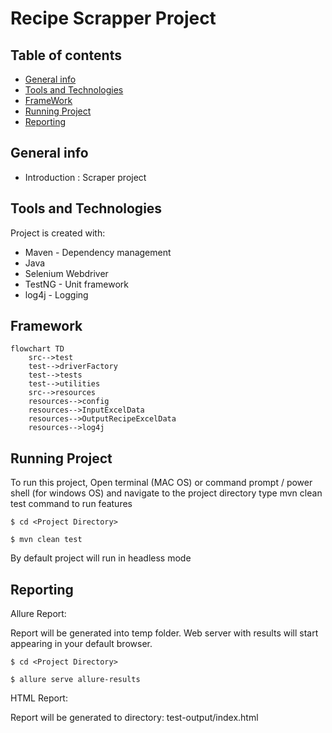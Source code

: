 # Recipe Scrapper Project
## Table of contents
* [General info](#general-info)
* [Tools and Technologies](#tools-and-technologies)
* [FrameWork](#framework)
* [Running Project](#running-project)
* [Reporting](#reporting)

## General info
* Introduction : Scraper project 

## Tools and Technologies
Project is created with:
* Maven - Dependency management
* Java
* Selenium Webdriver
* TestNG - Unit framework
* log4j - Logging

## Framework
```mermaid
flowchart TD
    src-->test
    test-->driverFactory
    test-->tests
    test-->utilities
    src-->resources
    resources-->config
    resources-->InputExcelData
    resources-->OutputRecipeExcelData
    resources-->log4j
```
## Running Project
To run this project, 
Open terminal (MAC OS) or command prompt / power shell (for windows OS) and navigate to the project directory type mvn clean test command to run features
```
$ cd <Project Directory>

$ mvn clean test
```
By default project will run in headless mode

## Reporting
Allure Report: 

Report will be generated into temp folder. Web server with results will start appearing in your default browser. 

```
$ cd <Project Directory>

$ allure serve allure-results
```

HTML Report: 

Report will be generated tо directory: test-output/index.html



